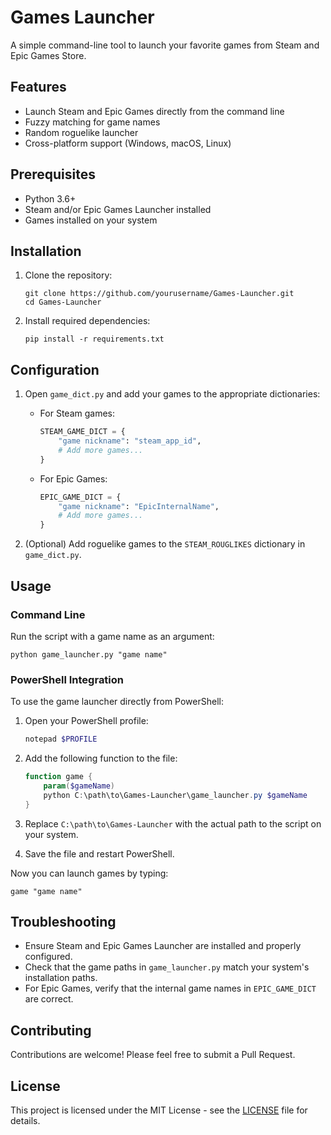 # Games Launcher

A simple command-line tool to launch your favorite games from Steam and Epic Games Store.

## Features

- Launch Steam and Epic Games directly from the command line
- Fuzzy matching for game names
- Random roguelike launcher
- Cross-platform support (Windows, macOS, Linux)

## Prerequisites

- Python 3.6+
- Steam and/or Epic Games Launcher installed
- Games installed on your system

## Installation

1. Clone the repository:
   ```
   git clone https://github.com/yourusername/Games-Launcher.git
   cd Games-Launcher
   ```

2. Install required dependencies:
   ```
   pip install -r requirements.txt
   ```

## Configuration

1. Open `game_dict.py` and add your games to the appropriate dictionaries:

   - For Steam games:
     ```python
     STEAM_GAME_DICT = {
         "game nickname": "steam_app_id",
         # Add more games...
     }
     ```

   - For Epic Games:
     ```python
     EPIC_GAME_DICT = {
         "game nickname": "EpicInternalName",
         # Add more games...
     }
     ```

2. (Optional) Add roguelike games to the `STEAM_ROUGLIKES` dictionary in `game_dict.py`.

## Usage

### Command Line

Run the script with a game name as an argument:
```
python game_launcher.py "game name"
```

### PowerShell Integration

To use the game launcher directly from PowerShell:

1. Open your PowerShell profile:
   ```powershell
   notepad $PROFILE
   ```

2. Add the following function to the file:
   ```powershell
   function game {
       param($gameName)
       python C:\path\to\Games-Launcher\game_launcher.py $gameName
   }
   ```

3. Replace `C:\path\to\Games-Launcher` with the actual path to the script on your system.

4. Save the file and restart PowerShell.

Now you can launch games by typing:
```
game "game name"
```

## Troubleshooting

- Ensure Steam and Epic Games Launcher are installed and properly configured.
- Check that the game paths in `game_launcher.py` match your system's installation paths.
- For Epic Games, verify that the internal game names in `EPIC_GAME_DICT` are correct.

## Contributing

Contributions are welcome! Please feel free to submit a Pull Request.

## License

This project is licensed under the MIT License - see the [LICENSE](LICENSE) file for details.

